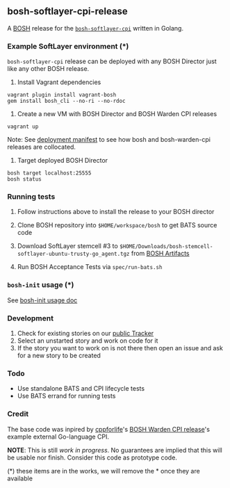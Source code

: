 ## bosh-softlayer-cpi-release

A [BOSH](https://github.com/cloudfoundry/bosh) release for the [`bosh-softlayer-cpi`](http://github.com/maximilien/bosh-softlayer-cpi) written in Golang.

### Example SoftLayer environment (*)

`bosh-softlayer-cpi` release can be deployed with any BOSH Director 
just like any other BOSH release.

1. Install Vagrant dependencies

```
vagrant plugin install vagrant-bosh
gem install bosh_cli --no-ri --no-rdoc
```

1. Create a new VM with BOSH Director and BOSH Warden CPI releases

```
vagrant up
```

Note: See [deployment manifest](manifests/softlayer-bosh.yml) 
to see how bosh and bosh-warden-cpi releases are collocated.

1. Target deployed BOSH Director

```
bosh target localhost:25555
bosh status
```

### Running tests

1. Follow instructions above to install the release to your BOSH director

1. Clone BOSH repository into `$HOME/workspace/bosh` to get BATS source code

1. Download SoftLayer stemcell #3 to `$HOME/Downloads/bosh-stemcell-softlayer-ubuntu-trusty-go_agent.tgz`
   from [BOSH Artifacts](https://s3.amazonaws.com/bosh-jenkins-artifacts/bosh-stemcell/softlayer/bosh-stemcell-softlayer-ubuntu-trusty-go_agent.tgz)

1. Run BOSH Acceptance Tests via `spec/run-bats.sh`


### `bosh-init` usage (*)

See [bosh-init usage doc](docs/bosh-init-usage.md)

### Development

1. Check for existing stories on our [public Tracker](https://www.pivotaltracker.com/n/projects/1344876)
2. Select an unstarted story and work on code for it
3. If the story you want to work on is not there then open an issue and ask for a new story to be created

### Todo

- Use standalone BATS and CPI lifecycle tests
- Use BATS errand for running tests

### Credit

The base code was inpired by [cppforlife](https://github.com/cppforlife)'s [BOSH Warden CPI release](https://github.com/cppforlife/bosh-warden-cpi-release)'s example external Go-language CPI.

**NOTE**: This is still _work in progress_. No guarantees are implied that this will be usable nor finish. Consider this code as prototype code.

(*) these items are in the works, we will remove the * once they are available
